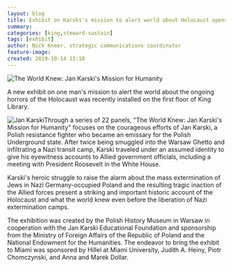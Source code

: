 ```yaml
---
layout: blog
title: Exhibit on Karski's mission to alert world about Holocaust opens in King
summary:
categories: [king,steward-sustain]
tags: [exhibit]
author: Nick Kneer, strategic communications coordinator
feature-image:
created: 2019-10-14 11:18
---
```

![The World Knew: Jan Karski's Mission for Humanity](/images/post-images/19-10_Jan-Karski_Web-Header.jpg)

A new exhibit on one man's mission to alert the world about the ongoing horrors of the Holocaust was recently installed on the first floor of King Library.

![Jan Karski](/images/post-images/19-10_Karski-Portrait_Web.jpg)Through a series of 22 panels, "The World Knew: Jan Karski's Mission for Humanity" focuses on the courageous efforts of Jan Karski, a Polish resistance fighter who became an emissary for the Polish Underground state. After twice being smuggled into the Warsaw Ghetto and infiltrating a Nazi transit camp, Karski traveled under an assumed identity to give his eyewitness accounts to Allied government officials, including a meeting with President Roosevelt in the White House.

Karski's heroic struggle to raise the alarm about the mass extermination of Jews in Nazi Germany-occupied Poland and the resulting tragic inaction of the Allied forces present a striking and important historic account of the Holocaust and what the world knew even before the liberation of Nazi extermination camps.

The exhibition was created by the Polish History Museum in Warsaw in cooperation with the Jan Karski Educational Foundation and sponsorship from the Ministry of Foreign Affairs of the Republic of Poland and the National Endowment for the Humanities. The endeavor to bring the exhibit to Miami was sponsored by Hillel at Miami University, Judith A. Heiny, Piotr Chomczynski, and Anna and Marek Dollar.
